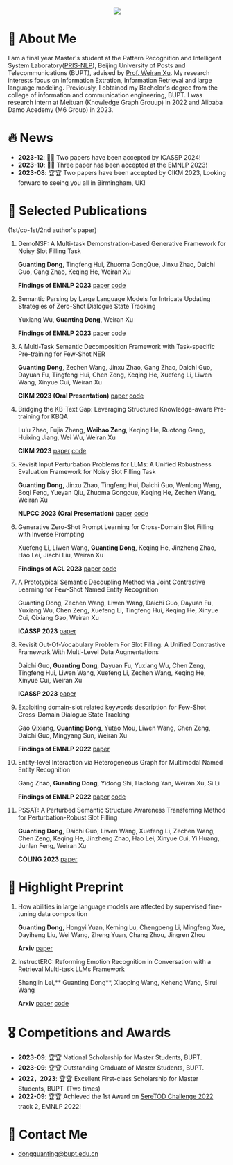 <!-- dynamic typing effect 动态打字效果 -->
<h1 align="center">
  <a href="https://blog.sunguoqi.com/">
    <img src="https://readme-typing-svg.herokuapp.com/?lines=Hello%2C%20World!;祝KABI同学科研顺利，天天开心!&center=true&size=27" />
  </a>
</h1>

#  🙋 About Me

I am a final year Master's student at the Pattern Recognition and Intelligent System Laboratory([PRIS-NLP](https://pris-nlp.github.io/en/#hero)), Beijing University of Posts and Telecommunications (BUPT), advised by [Prof. Weiran Xu](https://pris-nlp.github.io/en/author/weiran-xu/). 
My research interests focus on Information Extration, Information Retrieval and large language modeling. Previously, I obtained my Bachelor's degree from the college of information and communication engineering, BUPT. I was research intern at Meituan (Knowledge Graph Grouup) in 2022 and Alibaba Damo Acedemy (M6 Group) in 2023.


# 🔥 News

- **2023-12**: 🎉🎉 Two papers have been accepted by ICASSP 2024!
- **2023-10**: 🎉🎉 Three paper has been accepted at the EMNLP 2023!
- **2023-08**: 🏆🏆 Two papers have been accepted by CIKM 2023, Looking forward to seeing you all in Birmingham, UK!

# 📝 Selected Publications

(1st/co-1st/2nd author's paper)

1. DemoNSF: A Multi-task Demonstration-based Generative Framework for Noisy Slot Filling Task

   **Guanting Dong**, Tingfeng Hui, Zhuoma GongQue, Jinxu Zhao, Daichi Guo, Gang Zhao, Keqing He, Weiran Xu
   
   **Findings of EMNLP 2023**   [paper](https://aclanthology.org/2023.findings-emnlp.705.pdf) [code](https://github.com/dongguanting/Demo-NSF)
2. Semantic Parsing by Large Language Models for Intricate Updating Strategies of Zero-Shot Dialogue State Tracking

   Yuxiang Wu, **Guanting Dong**, Weiran Xu
   
   **Findings of EMNLP 2023**   [paper](https://aclanthology.org/2023.findings-emnlp.741/) [code](https://github.com/ToLightUpTheSky/ParsingDST)

3. A Multi-Task Semantic Decomposition Framework with Task-specific Pre-training for Few-Shot NER
   
   **Guanting Dong**, Zechen Wang, Jinxu Zhao, Gang Zhao, Daichi Guo, Dayuan Fu, Tingfeng Hui, Chen Zeng, Keqing He, Xuefeng Li, Liwen Wang, Xinyue Cui, Weiran Xu
   
   **CIKM 2023 (Oral Presentation)**   [paper](https://dl.acm.org/doi/abs/10.1145/3583780.3614766) [code](https://github.com/dongguanting/MSDP-Fewshot-NER)
   
5. Bridging the KB-Text Gap: Leveraging Structured Knowledge-aware Pre-training for KBQA

   Lulu Zhao, Fujia Zheng, **Weihao Zeng**, Keqing He, Ruotong Geng, Huixing Jiang, Wei Wu, Weiran Xu
   
   **CIKM 2023** [paper](https://dl.acm.org/doi/abs/10.1145/3583780.3615150) [code](https://github.com/dongguanting/SKP-for-KBQA)
   
6. Revisit Input Perturbation Problems for LLMs: A Unified Robustness Evaluation Framework for Noisy Slot Filling Task

   **Guanting Dong**, Jinxu Zhao, Tingfeng Hui, Daichi Guo, Wenlong Wang, Boqi Feng, Yueyan Qiu, Zhuoma Gongque, Keqing He, Zechen Wang, Weiran Xu
   
   **NLPCC 2023 (Oral Presentation)** [paper](https://link.springer.com/chapter/10.1007/978-3-031-44693-1_53) [code](https://github.com/dongguanting/Noise-Slot-Filling-LLM)
   
7. Generative Zero-Shot Prompt Learning for Cross-Domain Slot Filling with Inverse Prompting

   Xuefeng Li, Liwen Wang, **Guanting Dong**, Keqing He, Jinzheng Zhao, Hao Lei, Jiachi Liu, Weiran Xu
   
   **Findings of ACL 2023** [paper](https://aclanthology.org/2023.findings-acl.52/) [code](https://github.com/LiXuefeng2020ai/GZPL)
   
9. A Prototypical Semantic Decoupling Method via Joint Contrastive Learning for Few-Shot Named Entity Recognition

   Guanting Dong, Zechen Wang, Liwen Wang, Daichi Guo, Dayuan Fu, Yuxiang Wu, Chen Zeng, Xuefeng Li, Tingfeng Hui, Keqing He, Xinyue Cui, Qixiang Gao, Weiran Xu

   **ICASSP 2023** [paper](https://ieeexplore.ieee.org/abstract/document/10095149)

11. Revisit Out-Of-Vocabulary Problem For Slot Filling: A Unified Contrastive Framework With Multi-Level Data Augmentations

    Daichi Guo, **Guanting Dong**, Dayuan Fu, Yuxiang Wu, Chen Zeng, Tingfeng Hui, Liwen Wang, Xuefeng Li, Zechen Wang, Keqing He, Xinyue Cui, Weiran Xu

    **ICASSP 2023** [paper](https://ieeexplore.ieee.org/abstract/document/10094766/)
    
13. Exploiting domain-slot related keywords description for Few-Shot Cross-Domain Dialogue State Tracking
 
    Gao Qixiang, **Guanting Dong**, Yutao Mou, Liwen Wang, Chen Zeng, Daichi Guo, Mingyang Sun, Weiran Xu
    
    **Findings of EMNLP 2022** [paper](https://aclanthology.org/2022.emnlp-main.157.pdf)
    
14. Entity-level Interaction via Heterogeneous Graph for Multimodal Named Entity Recognition
 
    Gang Zhao, **Guanting Dong**, Yidong Shi, Haolong Yan, Weiran Xu, Si Li
    
    **Findings of EMNLP 2022** [paper](https://aclanthology.org/2022.findings-emnlp.473.pdf) [code](https://github.com/GangZhao98/GEI)
    
16. PSSAT: A Perturbed Semantic Structure Awareness Transferring Method for Perturbation-Robust Slot Filling

    **Guanting Dong**, Daichi Guo, Liwen Wang, Xuefeng Li, Zechen Wang, Chen Zeng, Keqing He, Jinzheng Zhao, Hao Lei, Xinyue Cui, Yi Huang, Junlan Feng, Weiran Xu
    
    **COLING 2023** [paper](https://aclanthology.org/2022.coling-1.473/)

# 🌱 Highlight Preprint

1. How abilities in large language models are affected by supervised fine-tuning data composition

    **Guanting Dong**, Hongyi Yuan, Keming Lu, Chengpeng Li, Mingfeng Xue, Dayiheng Liu, Wei Wang, Zheng Yuan, Chang Zhou, Jingren Zhou
    
    **Arxiv** [paper](https://arxiv.org/pdf/2310.05492.pdf)
   
2. InstructERC: Reforming Emotion Recognition in Conversation with a Retrieval Multi-task LLMs Framework

    Shanglin Lei,** Guanting Dong**, Xiaoping Wang, Keheng Wang, Sirui Wang
    
    **Arxiv** [paper](https://arxiv.org/pdf/2309.11911.pdf) [code](https://github.com/LIN-SHANG/InstructERC)

   
# 🎖 Competitions and Awards

- **2023-09**: 🏆🏆 National Scholarship for Master Students, BUPT.
- **2023-09**: 🏆🏆 Outstanding Graduate of Master Students, BUPT.
- **2022，2023**: 🏆🏆 Excellent First-class Scholarship for Master Students, BUPT. (Two times)
- **2022-09**: 🏆🏆 Achieved the 1st Award on [SereTOD Challenge 2022](http://seretod.org/Challenge.html) track 2, EMNLP 2022!

# 🤝 Contact Me

- dongguanting@bupt.edu.cn
